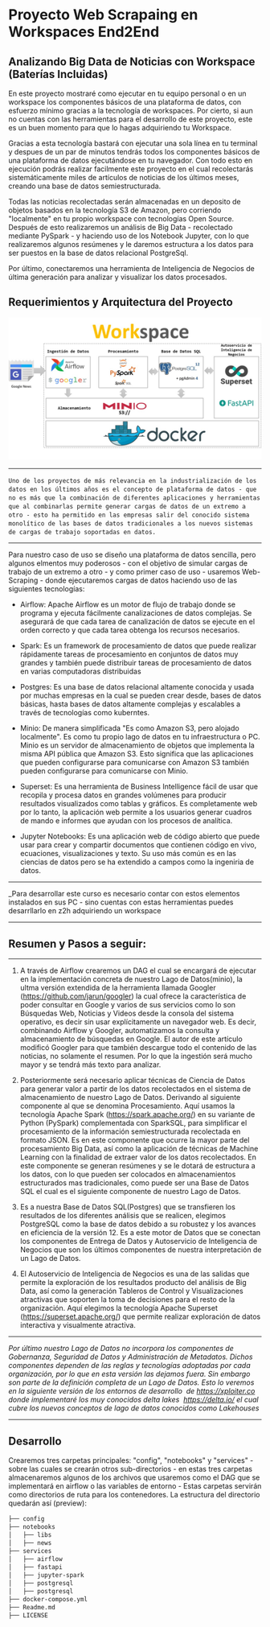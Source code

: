 
# Proyecto Web Scrapaing en Workspaces End2End



## Analizando Big Data de Noticias con Workspace (Baterías Incluidas)
En este proyecto mostraré como ejecutar en tu equipo personal o en un workspace los componentes básicos de una plataforma de datos, con esfuerzo mínimo gracias a la tecnología de workspaces. Por cierto, si aun no cuentas con las herramientas para el desarrollo de este proyecto, este es un buen momento para que lo hagas adquiriendo tu Workspace. 

Gracias a esta tecnología bastará con ejecutar una sola línea en tu terminal y despues de un par de minutos tendrás todos los componentes básicos de una plataforma de datos ejecutándose en tu navegador. Con todo esto en ejecución podrás realizar facilmente este proyecto en el cual recolectarás sistemáticamente miles de artículos de noticias de los últimos meses, creando una base de datos semiestructurada. 

Todas las noticias recolectadas serán almacenadas en un deposito de objetos basados en la tecnología S3 de Amazon, pero corriendo "localmente" en tu propio workspace con tecnologías Open Source. Después de esto realizaremos un análisis de Big Data - recolectado mediante PySpark - y haciendo uso de los Notebook Jupyter, con lo que realizaremos algunos resúmenes y le daremos estructura a los datos para ser puestos en la base de datos relacional PostgreSql.

Por último, conectaremos una herramienta de Inteligencia de Negocios de última generación para analizar y visualizar los datos procesados.

## Requerimientos y Arquitectura del Proyecto

![](./Media/DataPlatform.jpg)

---------------

``` Uno de los proyectos de más relevancia en la industrialización de los datos en los últimos años es el concepto de plataforma de datos - que no es más que la combinación de diferentes aplicaciones y herramientas que al combinarlas permite generar cargas de datos de un extremo a otro - esto ha permitido en las empresas salir del conocido sistema monolítico de las bases de datos tradicionales a los nuevos sistemas de cargas de trabajo soportadas en datos. ```

-----------------------

Para nuestro caso de uso se diseño una plataforma de datos sencilla, pero algunos elmentos muy poderosos - con el objetivo de simular cargas de trabajo de un extremo a otro - y como primer caso de uso - usaremos Web-Scraping - donde ejecutaremos cargas de datos haciendo uso de las siguientes tecnologías:

- Airflow: Apache Airflow es un motor de flujo de trabajo donde se programa y ejecuta fácilmente canalizaciones de datos complejas. Se asegurará de que cada tarea de canalización de datos se ejecute en el orden correcto y que cada tarea obtenga los recursos necesarios.

- Spark: Es un framework de procesamiento de datos que puede realizar rápidamente tareas de procesamiento en conjuntos de datos muy grandes y también puede distribuir tareas de procesamiento de datos en varias computadoras distribuidas

- Postgres: Es una base de datos relacional altamente conocida y usada por muchas empresas en la cual se pueden crear desde, bases de datos básicas, hasta bases de datos altamente complejas y escalables a través de tecnologías como kuberntes.

- Minio: De manera simplificada "Es como Amazon S3, pero alojado localmente". Es como tu propio lago de datos en tu infraestructura o PC. Minio es un servidor de almacenamiento de objetos que implementa la misma API pública que Amazon S3. Esto significa que las aplicaciones que pueden configurarse para comunicarse con Amazon S3 también pueden configurarse para comunicarse con Minio. 

- Superset: Es una herramienta de Business Intelligence fácil de usar que recopila y procesa datos en grandes volúmenes para producir resultados visualizados como tablas y gráficos. Es completamente web por lo tanto, la aplicación web permite a los usuarios generar cuadros de mando e informes que ayudan con los procesos de analítica.

- Jupyter Notebooks: Es una aplicación web de código abierto que puede usar para crear y compartir documentos que contienen código en vivo, ecuaciones, visualizaciones y texto. Su uso más común es en las ciencias de datos pero se ha extendido a campos como la ingeniria de datos.

--------------------------

_Para desarrollar este curso es necesario contar con estos elementos instalados en sus PC - sino cuentas con estas herramientas puedes desarrllarlo en z2h adquiriendo un workspace

-----------------------------------

## Resumen y Pasos a seguir: 
----------------------
1. A través de Airflow crearemos un DAG el cual se encargará de ejecutar en la implementación concreta de nuestro Lago de Datos(minio), la ultma versión extendida de la herramienta llamada Googler (https://github.com/jarun/googler) la cual ofrece la característica de poder consultar en Google y varios de sus servicios como lo son Búsquedas Web, Noticias y Videos desde la consola del sistema operativo, es decir sin usar explícitamente un navegador web. Es decir, combinando Airflow y Googler, automatizamos la consulta y almacenamiento de búsquedas en Google. El autor de este artículo modificó Googler para que también descargue todo el contenido de las noticias, no solamente el resumen. Por lo que la ingestión será mucho mayor y se tendrá más texto para analizar.

2. Posteriormente será necesario aplicar técnicas de Ciencia de Datos para generar valor a partir de los datos recolectados en el sistema de almacenamiento de nuestro Lago de Datos. Derivando al siguiente componente al que se denomina Procesamiento. Aquí usamos la tecnología Apache Spark (https://spark.apache.org/) en su variante de Python (PySpark) complementada con SparkSQL, para simplificar el procesamiento de la información semiestructurada recolectada en formato JSON. Es en este componente que ocurre la mayor parte del procesamiento Big Data, así como la aplicación de técnicas de Machine Learning con la finalidad de extraer valor de los datos recolectados. En este componente se generan resúmenes y se le dotará de estructura a los datos, con lo que pueden ser colocados en almacenamientos estructurados mas tradicionales, como puede ser una Base de Datos SQL el cual es el siguiente componente de nuestro Lago de Datos.

3. Es a nuestra Base de Datos SQL(Postgres) que se transfieren los resultados de los diferentes análisis que se realicen, elegimos PostgreSQL como la base de datos debido a su robustez y los avances en eficiencia de la versión 12. Es a este motor de Datos que se conectan los componentes de Entrega de Datos y Autoservicio de Inteligencia de Negocios que son los últimos componentes de nuestra interpretación de un Lago de Datos.

4. El Autoservicio de Inteligencia de Negocios es una de las salidas que permite la exploración de los resultados producto del análisis de Big Data, así como la generación Tableros de Control y Visualizaciones atractivas que soporten la toma de decisiones para el resto de la organización. Aquí elegimos la tecnología Apache Superset (https://superset.apache.org/) que permite realizar exploración de datos interactiva y visualmente atractiva.

-------------------

_Por último nuestro Lago de Datos no incorpora los componentes de Gobernanza, Seguridad de Datos y Administración de Metadatos. Dichos componentes dependen de las reglas y tecnologías adoptadas por cada organización, por lo que en esta versión las dejamos fuera. Sin embargo son parte de la definición completa de un Lago de Datos. Esto lo veremos en la siguiente versión de los entornos de desarrollo  de https://xploiter.co donde implementaré los muy conocidos delta lakes  https://delta.io/ el cual cubre los nuevos conceptos de lago de datos conocidos como Lakehouses_

--------------------

## Desarrollo

Crearemos tres carpetas principales: "config", "notebooks" y "services" - sobre las cuales se crearán otros sub-directorios - en estas tres carpetas almacenaremos algunos de los archivos que usaremos como el DAG que se implementará en airflow o las variables de entorno - Estas carpetas servirán como directorios de ruta para los contenedores. La estructura del directorio quedarán así (preview): 

```
├── config
├── notebooks
│   ├── libs
│   ├── news
├── services
│   ├── airflow
│   ├── fastapi
│   ├── jupyter-spark
│   ├── postgresql
│   ├── postgresql
├── docker-compose.yml
├── Readme.md
├── LICENSE 
```





